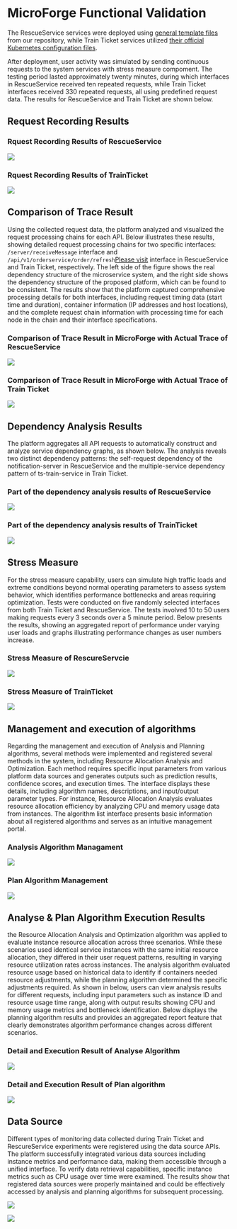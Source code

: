 # MicroForge Functional Validation

The RescueService services were deployed using [general template files](https://github.com/HIT-ICES/RescueSystem/tree/main/shared) from our repository, while Train Ticket services utilized [their official Kubernetes configuration files](https://github.com/FudanSELab/train-ticket/tree/master/deployment).

After deployment, user activity was simulated by sending continuous requests to the system services with stress measure compoment. The testing period lasted approximately twenty minutes, during which interfaces in RescueService received ten repeated requests, while Train Ticket interfaces received 330 repeated requests, all using predefined request data. The results for RescueService and Train Ticket are shown below.

## Request Recording Results

### Rquest Recording Results of RescueService

![](./func_validation_pic/RS-routeTrace.png)

### Rquest Recording Results of TrainTicket

![](./func_validation_pic/TT-trace.png)

## Comparison of Trace Result

Using the collected request data, the platform analyzed and visualized the request processing chains for each API. Below illustrates these results, showing detailed request processing chains for two specific interfaces: `/server/receiveMessage` interface and `/api/v1/orderservice/order/refresh`[Please visit](https://github.com/FudanSELab/train-ticket/blob/master/image/train-ticket-draws-Order-Query.png) interface in RescueService and Train Ticket, respectively.  The left side of the figure shows the real dependency structure of the microservice system, and the right side shows the dependency structure of the proposed platform, which can be found to be consistent. The results show that the platform captured comprehensive processing details for both interfaces, including request timing data (start time and duration), container information (IP addresses and host locations), and the complete request chain information with processing time for each node in the chain and their interface specifications.

### Comparison of Trace Result in MicroForge with Actual Trace of RescueService

![](./func_validation_pic/trace_result_rescueservice.png)

### Comparison of Trace Result in MicroForge with Actual Trace of Train Ticket

![](./func_validation_pic/trace_result_trainticket.png)

## Dependency Analysis Results

The platform aggregates all API requests to automatically construct and analyze service dependency graphs, as shown below. The analysis reveals two distinct dependency patterns: the self-request dependency of the notification-server in RescueService and the multiple-service dependency pattern of ts-train-service in Train Ticket.

### Part of the dependency analysis results of RescueService

![](./func_validation_pic/dependency_RS_Svc.png)

### Part of the dependency analysis results of TrainTicket

![](./func_validation_pic/dependency_TT_Svc.png)

## Stress Measure

For the stress measure capability, users can simulate high traffic loads and extreme conditions beyond normal operating parameters to assess system behavior, which identifies performance bottlenecks and areas requiring optimization. Tests were conducted on five randomly selected interfaces from both Train Ticket and RescueService. The tests involved 10 to 50 users making requests every 3 seconds over a 5 minute period. Below presents the results, showing an aggregated report of performance under varying user loads and graphs illustrating performance changes as user numbers increase.

### Stress Measure of RescureServcie

![](./func_validation_pic/RS-stress.png)

### Stress Measure of TrainTicket

![](./func_validation_pic/TT-stress.png)

## Management and execution of algorithms

Regarding the management and execution of Analysis and Planning algorithms, several methods were implemented and registered several methods in the system, including Resource Allocation Analysis and Optimization. Each method requires specific input parameters from various platform data sources and generates outputs such as prediction results, confidence scores, and execution times. The interface displays these details, including algorithm names, descriptions, and input/output parameter types. For instance, Resource Allocation Analysis evaluates resource allocation efficiency by analyzing CPU and memory usage data from instances. The algorithm list interface presents basic information about all registered algorithms and serves as an intuitive management portal.

### Analysis Algorithm Managament

![](./func_validation_pic/Analyze-List.png)

### Plan Algorithm Management

![](./func_validation_pic/Plan-List.png)

## Analyse & Plan Algorithm Execution Results

the Resource Allocation Analysis and Optimization algorithm was applied to evaluate instance resource allocation across three scenarios. While these scenarios used identical service instances with the same initial resource allocation, they differed in their user request patterns, resulting in varying resource utilization rates across instances. The analysis algorithm evaluated resource usage based on historical data to identify if containers needed resource adjustments, while the planning algorithm determined the specific adjustments required. As shown in below, users can view analysis results for different requests, including input parameters such as instance ID and resource usage time range, along with output results showing CPU and memory usage metrics and bottleneck identification. Below displays the planning algorithm results and provides an aggregated report feature that clearly demonstrates algorithm performance changes across different scenarios.

### Detail and Execution Result of Analyse Algorithm

![](./func_validation_pic/Analyze-result.png)

### Detail and Execution Result of Plan algorithm

![](./func_validation_pic/Plan-result.png)

## Data Source

Different types of monitoring data collected during Train Ticket and RescureService experiments were registered using the data source APIs. The platform successfully integrated various data sources including instance metrics and performance data, making them accessible through a unified interface. To verify data retrieval capabilities, specific instance metrics such as CPU usage over time were examined. The results show that registered data sources were properly maintained and could be effectively accessed by analysis and planning algorithms for subsequent processing.

![](./func_validation_pic/datasource.png)

![](./func_validation_pic/datasource-detail.png)